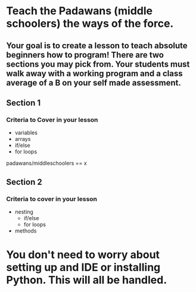 # Teach the Padawans (middle schoolers) the ways of the force.

## Your goal is to create a lesson to teach absolute beginners how to program! There are two sections you may pick from. Your students must walk away with a working program and a class average of a B on your self made assessment.

## Section 1
### Criteria to Cover in your lesson
- variables
- arrays
- if/else
- for loops

padawans/middleschoolers == x



## Section 2
### Criteria to cover in your lesson
- nesting
  - if/else
  - for loops
- methods

# You don't need to worry about setting up and IDE or installing Python. This will all be handled.
